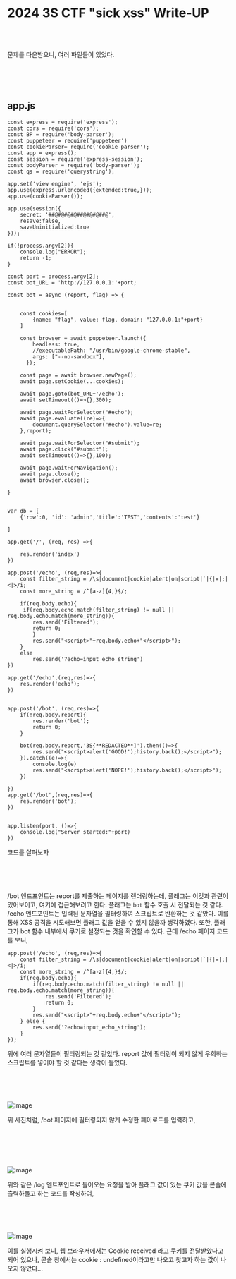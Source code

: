 <!DOCTYPE html>
<html>
<head>
    <link rel="stylesheet" type="text/css" href="style.css">
</head>
<body>
    <h1>2024 3S CTF "sick xss"  Write-UP</h1>
</body>
<br>
<br>
</html>

문제를 다운받으니, 여러 파일들이 있었다. 
<br>

 </br>
 <br>

 </br>
 
## app.js

```
const express = require('express');
const cors = require('cors');
const BP = require('body-parser');
const puppeteer = require('puppeteer')
const cookieParser= require('cookie-parser');
const app = express();
const session = require('express-session');
const bodyParser = require('body-parser');
const qs = require('querystring');

app.set('view engine', 'ejs');
app.use(express.urlencoded({extended:true,}));
app.use(cookieParser());

app.use(session({
    secret: '##@#@#@#@##@#@#@##@',
    resave:false,
    saveUninitialized:true
}));

if(!process.argv[2]){
    console.log("ERROR");
    return -1;
}

const port = process.argv[2];
const bot_URL = 'http://127.0.0.1:'+port;

const bot = async (report, flag) => {


    const cookies=[
        {name: "flag", value: flag, domain: "127.0.0.1:"+port}
    ]

    const browser = await puppeteer.launch({
        headless: true,
        //executablePath: "/usr/bin/google-chrome-stable",
        args: ["--no-sandbox"],
      });
    
    const page = await browser.newPage();
    await page.setCookie(...cookies);

    await page.goto(bot_URL+'/echo');
    await setTimeout(()=>{},300);

    await page.waitForSelector("#echo");
    await page.evaluate((re)=>{
        document.querySelector("#echo").value=re;
    },report);

    await page.waitForSelector("#submit");
    await page.click("#submit");
    await setTimeout(()=>{},100);

    await page.waitForNavigation();
    await page.close();
    await browser.close();

}


var db = [
    {'row':0, 'id': 'admin','title':'TEST','contents':'test'}

]

app.get('/', (req, res) =>{
    
    res.render('index')
})

app.post('/echo', (req,res)=>{
    const filter_string = /\s|document|cookie|alert|on|script|`|{|=|;|<|>/i;
    const more_string = /^[a-z]{4,}$/;

    if(req.body.echo){
     if(req.body.echo.match(filter_string) != null || req.body.echo.match(more_string)){
        res.send('Filtered');
        return 0;
        }
        res.send("<script>"+req.body.echo+"</script>");
    }
    else
        res.send('?echo=input_echo_string')
})

app.get('/echo',(req,res)=>{
    res.render('echo');
})


app.post('/bot', (req,res)=>{
    if(!req.body.report){
        res.render('bot');
        return 0;
    }

    bot(req.body.report,'3S{**REDACTED**]').then(()=>{
        res.send("<script>alert('GOOD!');history.back();</script>");
    }).catch((e)=>{
        console.log(e)
        res.send("<script>alert('NOPE!');history.back();</script>");
    })
    
})
app.get('/bot',(req,res)=>{
    res.render('bot');
})


app.listen(port, ()=>{
    console.log("Server started:"+port)
})
```
코드를 살펴보자
<br>

 </br>
 <br>

 </br>
 
/bot 엔드포인트는 report를 제출하는 페이지를 렌더링하는데, 플래그는 이것과 관련이 있어보이고, 여기에 접근해보려고 한다. 플래그는 `bot` 함수 호출 시 전달되는 것 같다. /echo 엔드포인트는 입력된 문자열을 필터링하여 스크립트로 반환하는 것 같았다. 이를 통해 XSS 공격을 시도해보면 플래그 값을 얻을 수 있지 않을까 생각하였다.
또한, 플래그가 bot 함수 내부에서 쿠키로 설정되는 것을 확인할 수 있다.
근데 /echo 페이지 코드를 보니,

```
app.post('/echo', (req,res)=>{
    const filter_string = /\s|document|cookie|alert|on|script|`|{|=|;|<|>/i;
    const more_string = /^[a-z]{4,}$/;
    if(req.body.echo){
        if(req.body.echo.match(filter_string) != null || req.body.echo.match(more_string)){
            res.send('Filtered');
            return 0;
        }
        res.send("<script>"+req.body.echo+"</script>");
    } else {
        res.send('?echo=input_echo_string');
    }
});

```
위에 여러 문자열들이 필터링되는 것 같았다. report 값에 필터링이 되지 않게 우회하는 스크립트를 넣어야 할 것 같다는 생각이 들었다.
<br>

 </br>
 <br>

 </br>
 
![image](https://github.com/user-attachments/assets/51a1b080-1e09-4185-8e14-4e330fdfa075)

위 사진처럼, /bot 페이지에 필터링되지 않게 수정한 페이로드를 입력하고, 

<br>

 </br>
 <br>

 </br>
 
![image](https://github.com/user-attachments/assets/69d0a4f4-26eb-48b3-a616-6a64746b32ea)

위와 같은 /log 엔트포인트로 들어오는 요청을 받아 플래그 값이 있는 쿠키 값을 콘솔에 출력하돌고 하는 코드를 작성하여, 
<br>

 </br>
 <br>

 </br>
 
![image](https://github.com/user-attachments/assets/0c4e0897-9b08-432b-bb62-a3ebdc48bc75)

이를 실행시켜 보니, 웹 브라우저에서는 Cookie received 라고 쿠키를 전달받았다고 되어 있으나, 콘솔 창에서는 cookie : undefined이라고만 나오고 찾고자 하는 값이 나오지 않았다...
